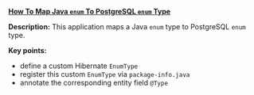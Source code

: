 **[How To Map Java `enum` To PostgreSQL `enum` Type](https://github.com/andreipall/Spring-Boot-JPA/tree/master/HibernateSpringBootEnumPostgreSQLCustomType)**
 
**Description:** This application maps a Java `enum` type to PostgreSQL `enum` type.

**Key points:**
- define a custom Hibernate `EnumType`
- register this custom `EnumType` via `package-info.java`
- annotate the corresponding entity field `@Type`
